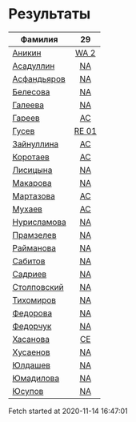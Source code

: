 # Результаты
Фамилия | 29
---|:---:
[Аникин](Аникин/README.md)  | [WA 2](Аникин/29.md)
[Асадуллин](Асадуллин/README.md)  | [NA](Асадуллин/29.md)
[Асфандьяров](Асфандьяров/README.md)  | [NA](Асфандьяров/29.md)
[Белесова](Белесова/README.md)  | [NA](Белесова/29.md)
[Галеева](Галеева/README.md)  | [NA](Галеева/29.md)
[Гареев](Гареев/README.md)  | [AC](Гареев/29.md)
[Гусев](Гусев/README.md)  | [RE 01](Гусев/29.md)
[Зайнуллина](Зайнуллина/README.md)  | [AC](Зайнуллина/29.md)
[Коротаев](Коротаев/README.md)  | [AC](Коротаев/29.md)
[Лисицына](Лисицына/README.md)  | [NA](Лисицына/29.md)
[Макарова](Макарова/README.md)  | [NA](Макарова/29.md)
[Мартазова](Мартазова/README.md)  | [AC](Мартазова/29.md)
[Мухаев](Мухаев/README.md)  | [AC](Мухаев/29.md)
[Нурисламова](Нурисламова/README.md)  | [NA](Нурисламова/29.md)
[Прамзелев](Прамзелев/README.md)  | [NA](Прамзелев/29.md)
[Райманова](Райманова/README.md)  | [NA](Райманова/29.md)
[Сабитов](Сабитов/README.md)  | [NA](Сабитов/29.md)
[Садриев](Садриев/README.md)  | [NA](Садриев/29.md)
[Столповский](Столповский/README.md)  | [NA](Столповский/29.md)
[Тихомиров](Тихомиров/README.md)  | [NA](Тихомиров/29.md)
[Федорова](Федорова/README.md)  | [NA](Федорова/29.md)
[Федорчук](Федорчук/README.md)  | [NA](Федорчук/29.md)
[Хасанова](Хасанова/README.md)  | [CE](Хасанова/29.md)
[Хусаенов](Хусаенов/README.md)  | [NA](Хусаенов/29.md)
[Юлдашев](Юлдашев/README.md)  | [NA](Юлдашев/29.md)
[Юмадилова](Юмадилова/README.md)  | [NA](Юмадилова/29.md)
[Юсупов](Юсупов/README.md)  | [NA](Юсупов/29.md)

Fetch started at 2020-11-14 16:47:01
